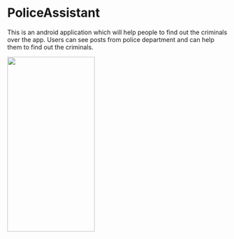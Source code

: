 # PoliceAssistant

This is an android application which will help people to find out the criminals over the app. Users can see posts from police department and can help them to find out the criminals.

<img src="https://user-images.githubusercontent.com/53004677/107140788-af0a8580-694e-11eb-8e2e-4dff4b9e44e1.jpg" width="200" height="400" />
